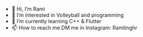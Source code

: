 - 👋 Hi, I’m Rami
- 👀 I’m interested in Volleyball and programming 
- 🌱 I’m currently learning C++ & Flutter
- 📫 How to reach me DM me in Instagram: Ramtinghr

<!---
Rami835047/Rami835047 is a ✨ special ✨ repository because its `README.md` (this file) appears on your GitHub profile.
You can click the Preview link to take a look at your changes.
--->
